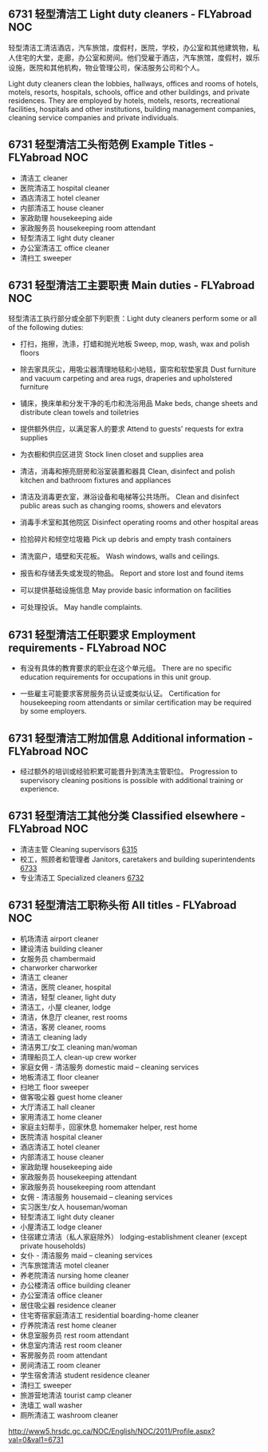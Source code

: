 ## 6731 轻型清洁工 Light duty cleaners - FLYabroad NOC

轻型清洁工清洁酒店，汽车旅馆，度假村，医院，学校，办公室和其他建筑物，私人住宅的大堂，走廊，办公室和房间。他们受雇于酒店，汽车旅馆，度假村，娱乐设施，医院和其他机构，物业管理公司，保洁服务公司和个人。

Light duty cleaners clean the lobbies, hallways, offices and rooms of hotels, motels, resorts, hospitals, schools, office and other buildings, and private residences. They are employed by hotels, motels, resorts, recreational facilities, hospitals and other institutions, building management companies, cleaning service companies and private individuals.

## 6731 轻型清洁工头衔范例 Example Titles - FLYabroad NOC

* 清洁工 cleaner
* 医院清洁工 hospital cleaner
* 酒店清洁工 hotel cleaner
* 内部清洁工 house cleaner
* 家政助理 housekeeping aide
* 家政服务员 housekeeping room attendant
* 轻型清洁工 light duty cleaner
* 办公室清洁工 office cleaner
* 清扫工 sweeper

## 6731 轻型清洁工主要职责 Main duties - FLYabroad NOC

轻型清洁工执行部分或全部下列职责：Light duty cleaners perform some or all of the following duties:

* 打扫，拖擦，洗涤，打蜡和抛光地板
Sweep, mop, wash, wax and polish floors

* 除去家具灰尘，用吸尘器清理地毯和小地毯，窗帘和软垫家具
Dust furniture and vacuum carpeting and area rugs, draperies and upholstered furniture

* 铺床，换床单和分发干净的毛巾和洗浴用品
Make beds, change sheets and distribute clean towels and toiletries

* 提供额外供应，以满足客人的要求
Attend to guests' requests for extra supplies

* 为衣橱和供应区进货
Stock linen closet and supplies area

* 清洁，消毒和擦亮厨房和浴室装置和器具
Clean, disinfect and polish kitchen and bathroom fixtures and appliances

* 清洁及消毒更衣室，淋浴设备和电梯等公共场所。
Clean and disinfect public areas such as changing rooms, showers and elevators

* 消毒手术室和其他院区
Disinfect operating rooms and other hospital areas

* 捡拾碎片和倾空垃圾箱
Pick up debris and empty trash containers

* 清洗窗户，墙壁和天花板。
Wash windows, walls and ceilings.

* 报告和存储丢失或发现的物品。
Report and store lost and found items

* 可以提供基础设施信息
May provide basic information on facilities

* 可处理投诉。
May handle complaints.

## 6731 轻型清洁工任职要求 Employment requirements - FLYabroad NOC

* 有没有具体的教育要求的职业在这个单元组。
There are no specific education requirements for occupations in this unit group.

* 一些雇主可能要求客房服务员认证或类似认证。
Certification for housekeeping room attendants or similar certification may be required by some employers.

## 6731 轻型清洁工附加信息 Additional information - FLYabroad NOC

* 经过额外的培训或经验积累可能晋升到清洗主管职位。
Progression to supervisory cleaning positions is possible with additional training or experience.

## 6731 轻型清洁工其他分类 Classified elsewhere - FLYabroad NOC

* 清洁主管 Cleaning supervisors [6315](6315)
* 校工，照顾者和管理者 Janitors, caretakers and building superintendents [6733](6733)
* 专业清洁工 Specialized cleaners [6732](6732)

## 6731 轻型清洁工职称头衔 All titles - FLYabroad NOC

* 机场清洁 airport cleaner
* 建设清洁 building cleaner
* 女服务员 chambermaid
* charworker charworker
* 清洁工 cleaner
* 清洁，医院 cleaner, hospital
* 清洁，轻型 cleaner, light duty
* 清洁工，小屋 cleaner, lodge
* 清洁，休息厅 cleaner, rest rooms
* 清洁，客房 cleaner, rooms
* 清洁工 cleaning lady
* 清洁男工/女工 cleaning man/woman
* 清理船员工人 clean-up crew worker
* 家庭女佣 - 清洁服务 domestic maid – cleaning services
* 地板清洁工 floor cleaner
* 扫地工 floor sweeper
* 做客吸尘器 guest home cleaner
* 大厅清洁工 hall cleaner
* 家用清洁工 home cleaner
* 家庭主妇帮手，回家休息 homemaker helper, rest home
* 医院清洁 hospital cleaner
* 酒店清洁工 hotel cleaner
* 内部清洁工 house cleaner
* 家政助理 housekeeping aide
* 家政服务员 housekeeping attendant
* 家政服务员 housekeeping room attendant
* 女佣 - 清洁服务 housemaid – cleaning services
* 实习医生/女人 houseman/woman
* 轻型清洁工 light duty cleaner
* 小屋清洁工 lodge cleaner
* 住宿建立清洁（私人家庭除外） lodging-establishment cleaner (except private households)
* 女仆 - 清洁服务 maid – cleaning services
* 汽车旅馆清洁 motel cleaner
* 养老院清洁 nursing home cleaner
* 办公楼清洁 office building cleaner
* 办公室清洁 office cleaner
* 居住吸尘器 residence cleaner
* 住宅寄宿家庭清洁工 residential boarding-home cleaner
* 疗养院清洁 rest home cleaner
* 休息室服务员 rest room attendant
* 休息室内清洁 rest room cleaner
* 客房服务员 room attendant
* 房间清洁工 room cleaner
* 学生宿舍清洁 student residence cleaner
* 清扫工 sweeper
* 旅游营地清洁 tourist camp cleaner
* 洗墙工 wall washer
* 厕所清洁工 washroom cleaner

http://www5.hrsdc.gc.ca/NOC/English/NOC/2011/Profile.aspx?val=0&val1=6731